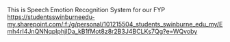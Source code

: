 This is Speech Emotion Recognition System for our FYP
https://studentsswinburneedu-my.sharepoint.com/:f:/g/personal/101215504_students_swinburne_edu_my/Emh4rI4JnQNNqpIphjIDa_kB1fMot8z8r2B3J4BCLKs7Qg?e=WQvoby
